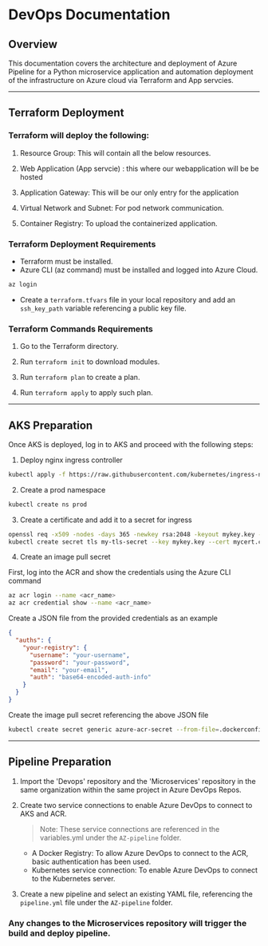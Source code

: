 # DevOps Documentation

## Overview

This documentation covers the architecture and deployment of Azure Pipeline for a Python microservice application and automation deployment of the infrastructure on Azure cloud via Terraform and App servcies.

---

## Terraform Deployment

### Terraform will deploy the following:

1. Resource Group: This will contain all the below resources.

2. Web Application (App servcie) : this where our webapplication will be be hosted 

3. Application Gateway: This will be our only entry for the application 

4. Virtual Network and Subnet: For pod network communication.

5. Container Registry: To upload the containerized application.


### Terraform Deployment Requirements

* Terraform must be installed.
* Azure CLI (az command) must be installed and logged into Azure Cloud.

```bash
az login
```
* Create a `terraform.tfvars` file in your local repository and add an `ssh_key_path` variable referencing a  public key file.

### Terraform Commands Requirements

1. Go to the Terraform directory.

2. Run `terraform init` to download modules.

3. Run `terraform plan` to create a plan.

4. Run `terraform apply` to apply such plan.

---

## AKS Preparation

Once AKS is deployed, log in to AKS and proceed with the following steps:

1. Deploy nginx ingress controller

```bash
kubectl apply -f https://raw.githubusercontent.com/kubernetes/ingress-nginx/controller-v1.12.0-beta.0/deploy/static/provider/cloud/deploy.yaml
```

2. Create a prod namespace

```bash
kubectl create ns prod
```

3. Create a certificate and add it to a secret for ingress

```bash
openssl req -x509 -nodes -days 365 -newkey rsa:2048 -keyout mykey.key -out mycert.crt -subj "/CN=micro.mostafa.com" -addext "subjectAltName = DNS:micro.mostafa.com,DNS:www.micro.mostafa.com"
kubectl create secret tls my-tls-secret --key mykey.key --cert mycert.crt -n prod
```

4. Create an image pull secret

First, log into the ACR and show the credentials using the Azure CLI command

```bash
az acr login --name <acr_name>
az acr credential show --name <acr_name>
```

Create a JSON file from the provided credentials as an example

```json
{
  "auths": {
    "your-registry": {
      "username": "your-username",
      "password": "your-password",
      "email": "your-email",
      "auth": "base64-encoded-auth-info"
    }
  }
}
```

Create the image pull secret referencing the above JSON file

```bash
kubectl create secret generic azure-acr-secret --from-file=.dockerconfigjson=.json --type=kubernetes.io/dockerconfigjson -n prod
```

----

## Pipeline Preparation

1. Import the 'Devops' repository and the 'Microservices' repository in the same organization within the same project in Azure DevOps Repos.

2. Create two service connections to enable Azure DevOps to connect to AKS and ACR.

   > Note: These service connections are referenced in the variables.yml under the `AZ-pipeline` folder.

   - A Docker Registry: To allow Azure DevOps to connect to the ACR, basic authentication has been used.
   - Kubernetes service connection: To enable Azure DevOps to connect to the Kubernetes server.

3. Create a new pipeline and select an existing YAML file, referencing the `pipeline.yml` file under the `AZ-pipeline` folder.

### Any changes to the Microservices repository will trigger the build and deploy pipeline.